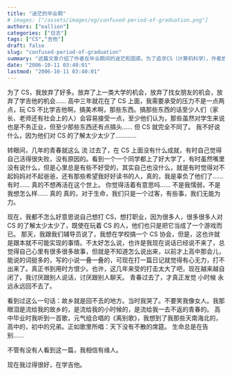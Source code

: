 ```yaml
---
title: "迷茫的毕业期"
# images: ["/assets/images/og/confused-period-of-graduation.png"]
authors: ["eallion"]
categories: ["日志"]
tags: ["CS","吉他"]
draft: false
slug: "confused-period-of-graduation"
summary: "这篇文章介绍了作者在毕业期间的迷茫和困惑。为了追求CS（计算机科学），作者放弃了其他机会，但在CS上没有取得成就，感到自己活得失败。作者觉得自己辜负了家人和那些希望他读书好的人。他认为对于CS，大多数人的了解都很少，即使玩CS的人也只把它当成游戏而已。作者感到自己越来越自闭，讨厌与人交流，青春过去后才发现小时候回不去了。最后，作者表达了对生命告别的感受，但他现在过得很好，正在学吉他。"
date: "2006-10-11 03:40:01"
lastmod: "2006-10-11 03:40:01"
---
```


为了 CS，我放弃了好多。放弃了上一类大学的机会，放弃了找女朋友的机会，放弃了学吉他的机会……
高中三年就花在了 CS 上面，我需要承受的压力不是一点两点，玩 CS 不比学吉他啊，搞美术啊，那些东西。搞那些东西的话至少人们（家长、老师还有社会上的人）会容易接受一点，至少他们认为，那些虽然对学生来说也是不务正业，但至少那些东西还有点搞头……
但 CS 就完全不同了。
我不好说什么，因为他们对 CS 的了解太少太少了…………

转眼间，几年的青春就这么 流 过去了，在 CS 上面没有什么成就，有时自己觉得自己活得很失败，没有原因的。看到一个一个同学都上了好大学了，有时虽然嘴里没有说什么，但是心里总是有些不好受的，其实自己也没什么，就是有时觉得对不起妈妈对不起爸爸，还有那些希望我好好读书的人，真的，我是辜负了他们了…… 有时…… 真的不想再活在这个世上。
你觉得活着有意思吗…… 不是我懦弱，不是我想怎么样…… 真的
真的，对于生命，我们只是一个过客，有些事，我们无能为力。

现在，我都不怎么好意思说自己想打 CS，想打职业，因为很多人，很多很多人对 CS 的了解太少太少了，既使在玩着 CS 的人，他们也只是把它当成了一个游戏而已。
那天，我跟我们辅导员说了，我想在学校搞一个 CS 协会，但是，这也许就是跟本就不可能实现的事情。不太好怎么说，也许是我现在说话已经说不来了，总觉得自己心里有很多很多故事，但就是不知道怎么说出来，以前才上高中那会儿，能说的词挺多的，写的小说一叠一叠的，可现在打一篇日记就觉得有心无力，打不出来了。真正书到用时方恨少。也许，这几年来受的打击太大了吧，现在越来越自闭了，我讨厌跟别人说话，讨厌跟别人聊天。
青春过去了，才真正发觉 小时候 永远永远回不去了。

看到过这么一句话：故乡就是回不去的地方。当时我哭了。不要笑我像女人。我那眼泪是流给我的故乡的，是流给我的小时候的，是流给我一去不返的青春的。
高中毕业时我听到一首歌，元气组合唱的《离别歌》，我想到了我那些天南海北的，高中的，初中的兄弟。正如歌里所唱：天下没有不散的席筵。
生命总是在告别……

不管有没有人看到这一篇，我相信有缘人。

现在我过得很好，在学吉他。
